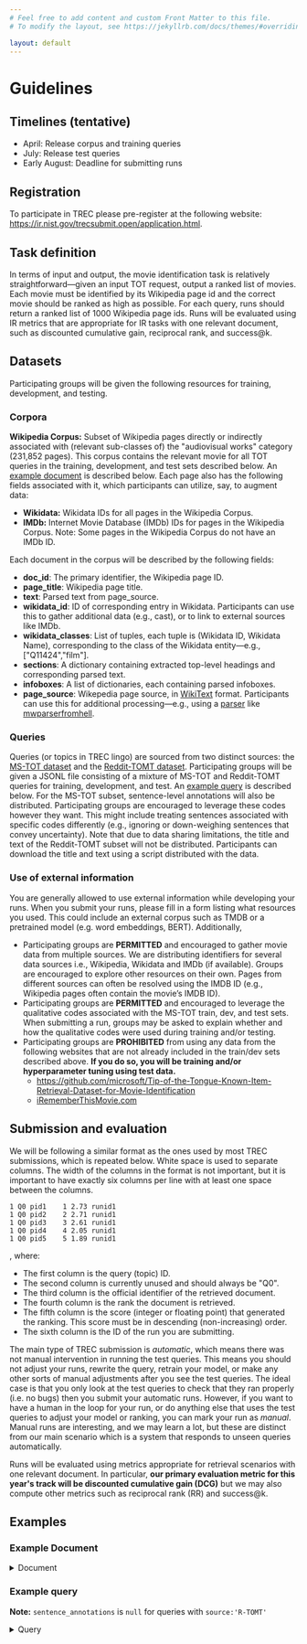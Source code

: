 ```yaml
---
# Feel free to add content and custom Front Matter to this file.
# To modify the layout, see https://jekyllrb.com/docs/themes/#overriding-theme-defaults

layout: default
---
```


# Guidelines

## Timelines (tentative)
* April: Release corpus and training queries
* July: Release test queries
* Early August: Deadline for submitting runs

## Registration

To participate in TREC please pre-register at the following website: <a href="https://ir.nist.gov/trecsubmit.open/application.html" target="_blank">https://ir.nist.gov/trecsubmit.open/application.html</a>.

## Task definition

In terms of input and output, the movie identification task is relatively straightforward—given an input TOT request, output a ranked list of movies.  Each movie must be identified by its Wikipedia page id and the correct movie should be ranked as high as possible.  For each query, runs should return a ranked list of 1000 Wikipedia page ids.  Runs will be evaluated using IR metrics that are appropriate for IR tasks with one relevant document, such as discounted cumulative gain, reciprocal rank, and success@k.

## Datasets

Participating groups will be given the following resources for training, development, and testing.

### Corpora

**Wikipedia Corpus:** Subset of Wikipedia pages directly or indirectly associated with (relevant sub-classes of) the "audiovisual works" category (231,852 pages). This corpus contains the relevant movie for all TOT queries in the training, development, and test sets described below. An [example document](#example-document) is described below. Each page also has the following fields associated with it, which participants can utilize, say, to augment data: 
- **Wikidata:** Wikidata IDs for all pages in the Wikipedia Corpus.
- **IMDb:** Internet Movie Database (IMDb) IDs for pages in the Wikipedia Corpus. Note: Some pages in the Wikipedia Corpus do not have an IMDb ID.

Each document in the corpus will be described by the following fields:
- **doc_id**: The primary identifier, the Wikipedia page ID.
- **page_title**: Wikipedia page title.
- **text**: Parsed text from page_source.
- **wikidata_id**: ID of corresponding entry in Wikidata. Participants can use this to gather additional data (e.g., cast), or to link to external sources like IMDb.
- **wikidata_classes**: List of tuples, each tuple is (Wikidata ID, Wikidata Name), corresponding to the class of the Wikidata entity—e.g., ["Q11424","film"].
- **sections**: A dictionary containing extracted top-level headings and corresponding parsed text.
- **infoboxes**: A list of dictionaries, each containing parsed infoboxes.
- **page_source**: Wikepedia page source, in <a href="https://en.wikipedia.org/wiki/Help:Wikitext" target="_blank">WikiText</a> format. Participants can use this for additional processing—e.g., using a <a href="https://www.mediawiki.org/wiki/Alternative_parsers" target="_blank">parser</a> like <a href="https://mwparserfromhell.readthedocs.io/en/latest/" target="_blank">mwparserfromhell</a>.

### Queries

Queries (or topics in TREC lingo) are sourced from two distinct sources: the <a href="https://github.com/microsoft/Tip-of-the-Tongue-Known-Item-Retrieval-Dataset-for-Movie-Identification" target="_blank">MS-TOT dataset</a> and the <a href="https://dl.acm.org/doi/abs/10.1145/3488560.3498421" target="_blank">Reddit-TOMT dataset</a>. Participating groups will be given a JSONL file consisting of a mixture of MS-TOT and Reddit-TOMT queries for training, development, and test. An [example query](#example-query) is described below. For the MS-TOT subset, sentence-level annotations will also be distributed. Participating groups are encouraged to leverage these codes however they want. This might include treating sentences associated with specific codes differently (e.g., ignoring or down-weighing sentences that convey uncertainty). Note that due to data sharing limitations, the title and text of the Reddit-TOMT subset will not be distributed. Participants can download the title and text using a script distributed with the data.

[//]: # (Participants will be provided the following query sets as part of this year's track.)
[//]: # (- Train: 150 MS-TOT queries and 9000 Reddit-TOMT queries.)
[//]: # (- Dev: 150 MS-TOT queries and 1000 Reddit-TOMT queries.)
[//]: # (- Test: 150 MS-TOT queries and 1000 Reddit-TOMT queries.)

### Use of external information

You are generally allowed to use external information while developing your runs. When you submit your runs, please fill in a form listing what resources you used.
This could include an external corpus such as TMDB or a pretrained model (e.g. word embeddings, BERT). Additionally,
- Participating groups  are **PERMITTED** and encouraged to gather movie data from multiple sources. We are distributing identifiers for several data sources i.e., Wikipedia, Wikidata and IMDb (if available). Groups are encouraged to explore other resources on their own. Pages from different sources can often be resolved using the IMDB ID (e.g., Wikipedia pages often contain the movie’s IMDB ID).
- Participating groups are **PERMITTED** and encouraged to leverage the qualitative codes associated with the MS-TOT train, dev, and test sets. When submitting a run, groups may be asked to explain whether and how the qualitative codes were used during training and/or testing.
- Participating groups are **PROHIBITED** from using any data from the following websites that are not already included in the train/dev sets described above. **If you do so, you will be training and/or hyperparameter tuning using test data.**
    - <a href="https://github.com/microsoft/Tip-of-the-Tongue-Known-Item-Retrieval-Dataset-for-Movie-Identification" target="_blank">https://github.com/microsoft/Tip-of-the-Tongue-Known-Item-Retrieval-Dataset-for-Movie-Identification</a>
    - <a href="https://irememberthismovie.com/" target="_blank">iRememberThisMovie.com</a>
  

## Submission and evaluation

We will be following a similar format as the ones used by most TREC submissions, which is repeated below. White space is used to separate columns. The width of the columns in the format is not important, but it is important to have exactly six columns per line with at least one space between the columns.

```text
1 Q0 pid1    1 2.73 runid1
1 Q0 pid2    2 2.71 runid1
1 Q0 pid3    3 2.61 runid1
1 Q0 pid4    4 2.05 runid1
1 Q0 pid5    5 1.89 runid1
```

, where:

* The first column is the query (topic) ID.
* The second column is currently unused and should always be "Q0".
* The third column is the official identifier of the retrieved document.
* The fourth column is the rank the document is retrieved.
* The fifth column is the score (integer or floating point) that generated the ranking. This score must be in descending (non-increasing) order.
* The sixth column is the ID of the run you are submitting.

The main type of TREC submission is *automatic*, which means there was not manual intervention in running the test queries. This means you should not adjust your runs, rewrite the query, retrain your model, or make any other sorts of manual adjustments after you see the test queries. The ideal case is that you only look at the test queries to check that they ran properly (i.e. no bugs) then you submit your automatic runs. However, if you want to have a human in the loop for your run, or do anything else that uses the test queries to adjust your model or ranking, you can mark your run as *manual*. Manual runs are interesting, and we may learn a lot, but these are distinct from our main scenario which is a system that responds to unseen queries automatically.

Runs will be evaluated using metrics appropriate for retrieval scenarios with one relevant document. In particular, **our primary evaluation metric for this year's track will be discounted cumulative gain (DCG)** but we may also compute other metrics such as reciprocal rank (RR) and success@k.

## Examples

### Example Document

<details><summary>Document</summary>
```json
{
  "page_title": "Actrius",
  "page_source": "{{Use dmy dates|date=March 2021}}\n{{Infobox film\n| name           = Actresses\n| image          = Actrius film poster.jpg\n| alt            = \n| caption        = Catalan language film poster\n| native_name      = ([[Catalan language|Catalan]]: '''''Actrius''''')\n| director       = [[Ventura Pons]]\n| producer       = Ventura Pons\n| writer         = [[Josep Maria Benet i Jornet]]\n| screenplay     = Ventura Pons\n| story          = \n| based_on       = {{based on|(stage play) ''E.R.''|Josep Maria Benet i Jornet}}\n| starring       = {{ubl|[[N\u00faria Espert]]|[[Rosa Maria Sard\u00e0]]|[[Anna Lizaran]]|[[Merc\u00e8 Pons]]}}\n| narrator       = <!-- or: |narrators = -->\n| music          = Carles Cases\n| cinematography = Tom\u00e0s Pladevall\n| editing        = Pere Abadal\n| production_companies = {{ubl|[[Canal+|Canal+ Espa\u00f1a]]|Els Films de la Rambla S.A.|[[Generalitat de Catalunya|Generalitat de Catalunya - Departament de Cultura]]|[[Televisi\u00f3n Espa\u00f1ola]]}}\n| distributor    = [[Buena Vista International]]\n| released       = {{film date|df=yes|1997|1|17|[[Spain]]}}\n| runtime        = 100 minutes\n| country        = Spain\n| language       = Catalan\n| budget         = \n| gross          = <!--(please use condensed and rounded values, e.g. \"\u00a311.6 million\" not \"\u00a311,586,221\")-->\n}}\n\n'''''Actresses''''' ([[Catalan language|Catalan]]: '''''Actrius''''') is a 1997 [[Catalan language]] Spanish drama film produced and directed by [[Ventura Pons]] and based on the award-winning stage play ''E.R.'' by [[Josep Maria Benet i Jornet]]. The film has no male actors, with all roles played by females.<ref name=\"El Pais\">{{cite news|last1=Torres|first1=Rosanna|title='E. R', de Benet i Jornet, es llevada al cine y al teatro|url=http://elpais.com/diario/1996/10/15/cultura/845330405_850215.html|access-date=2015-12-21|lang=es|work=[[El Pa\u00eds]]|date=1996-10-15|archive-url=https://web.archive.org/web/20121014165502/http://elpais.com/diario/1996/10/15/cultura/845330405_850215.html|archive-date=2012-10-14}}</ref> The film was produced in 1996. <ref>{{cite web |title=Actrius |url=https://www.bcncatfilmcommission.com/en/films/actrius|lang=en|website=Barcelona Film Commission |access-date=2021-05-13|archive-url=https://web.archive.org/web/20210513150105/https://www.bcncatfilmcommission.com/en/films/actrius|archive-date=2021-05-13|url-status=live}}</ref>\n\n== Synopsis ==\nIn order to prepare herself to play a role commemorating the life of legendary actress Empar Ribera, young actress ([[Merc\u00e8 Pons]]) interviews three established actresses who had been the Ribera's pupils: the international diva Gl\u00f2ria Marc ([[N\u00faria Espert]]), the television star Assumpta Roca ([[Rosa Maria Sard\u00e0]]), and dubbing director Maria Caminal ([[Anna Lizaran]]).<ref name=SFF>{{cite web | url=http://www.stockholmfilmfestival.se/en/festival/1997/film/actrius | title=Actrius |lang=en|publisher=[[Stockholm International Film Festival]] |date=1997 | access-date=2015-12-21|archive-url=https://web.archive.org/web/20151222175333/http://www.stockholmfilmfestival.se/en/festival/1997/film/actrius|archive-date=2015-12-22|url-status=dead }}</ref>\n\n== Cast ==\n* [[N\u00faria Espert]] as Gl\u00f2ria Marc\n* [[Rosa Maria Sard\u00e0]] as Assumpta Roca\n* [[Anna Lizaran]] as Maria Caminal\n* [[Merc\u00e8 Pons]] as Estudiant\n\n== Recognition ==\n\n=== Screenings ===\n''Actrius'' screened in 2001 at the [[Grauman's Egyptian Theatre]] in an [[American Cinematheque]] retrospective of the works of its director. The film had first screened at the same location in 1998.<ref name=\"LA Times\">{{cite news|last1=THomas|first1=Kevin|title=Sometimes, the World Gets in the Way|url=http://articles.latimes.com/2001/mar/01/entertainment/ca-31570|lang=en|access-date=2015-12-21|newspaper=[[Los Angeles Times]]|date=2001-03-01|archive-url=https://web.archive.org/web/20121221084433/http://articles.latimes.com/2001/mar/01/entertainment/ca-31570|archive-date=2012-12-21|url-status=live}}</ref> It was also shown at the 1997 [[Stockholm International Film Festival]].<ref name=SFF />\n\n=== Reception ===\nIn ''Movie - Film - Review'', Christopher Tookey wrote that though the actresses were \"competent in roles that may have some reference to their own careers\", the film \"is visually unimaginative, never escapes its stage origins, and is almost totally lacking in revelation or surprising incident\".<ref name=Tookey/> Noting that there were \"occasional, refreshing moments of intergenerational bitchiness\", they did not \"justify comparisons to ''[[All About Eve]]''\", and were \"insufficiently different to deserve critical parallels with ''[[Rashomon]]''\".<ref name=Tookey/> He also wrote that ''[[The Guardian]]'' called the film a \"slow, stuffy chamber-piece\", and that ''[[The Evening Standard]]'' stated the film's \"best moments exhibit the bitchy tantrums seething beneath the threesome's composed veneers\".<ref name=Tookey>{{cite web|last1=Tookey|first1=Chris|title=review: Actresses / Actrius / Actrices|url=http://www.movie-film-review.com/devFilm.asp?ID=12423|lang=en|publisher=Movie - Film - Review|access-date=2015-12-21|archive-url=https://web.archive.org/web/20120501211137/http://www.movie-film-review.com/devFilm.asp?ID=12423|archive-date=2012-05-01|url-status=dead}}</ref> [[MRQE]] wrote \"This cinematic adaptation of a theatrical work is true to the original, but does not stray far from a theatrical rendering of the story.\"<ref name=MRQE>{{cite web|last1=staff|title=Actrius (1997)|url=http://www.mrqe.com/movie_reviews/actrius-m100030469|lang=en|publisher=[[MRQE]]|access-date=2015-12-21|archive-url=https://web.archive.org/web/20151222150358/http://www.mrqe.com/movie_reviews/actrius-m100030469|archive-date=2015-12-22}}</ref>\n\n=== Awards and nominations ===\n* 1997, won 'Best Catalan Film' at [[Butaca Awards]] for [[Ventura Pons]]\n* 1997, won 'Best Catalan Film Actress' at Butaca Awards, shared by [[N\u00faria Espert]], [[Rosa Maria Sard\u00e0]], [[Anna Lizaran]], and [[Merc\u00e8 Pons]]\n* 1998, nominated for 'Best Screenplay' at [[Goya Awards]], shared by [[Josep Maria Benet i Jornet]] and Ventura Pons\n\n== References ==\n{{reflist}}\n\n== External links ==\n* {{IMDb title|0115462|Actresses}}\n* {{official website|https://web.archive.org/web/20090217140746/http://venturapons.com/filmografia/actrices.html}} [[Wayback Machine|as archived 17 February 2009]] (Spanish)\n\n[[Category:1997 films]]\n[[Category:1997 drama films]]\n[[Category:Catalan-language films]]\n[[Category:Films set in Barcelona]]\n[[Category:Films directed by Ventura Pons]]\n[[Category:Spanish drama films]]\n[[Category:1990s Spanish films]]",
  "wikidata_id": "Q2823770",
  "wikidata_classes": [
    [
      "Q11424",
      "film"
    ]
  ],
  "text": "Actresses (Catalan: Actrius) is a 1997 Catalan language Spanish drama film produced and directed by Ventura Pons and based on the award-winning stage play \"E.R.\" by Josep Maria Benet i Jornet. The film has no male actors, with all roles played by females. The film was produced in 1996. \nSynopsis.\nIn order to prepare herself to play a role commemorating the life of legendary actress Empar Ribera, young actress (Merc\u00e8 Pons) interviews three established actresses who had been the Ribera's pupils: the international diva Gl\u00f2ria Marc (N\u00faria Espert), the television star Assumpta Roca (Rosa Maria Sard\u00e0), and dubbing director Maria Caminal (Anna Lizaran).\nRecognition.\nScreenings.\n\"Actrius\" screened in 2001 at the Grauman's Egyptian Theatre in an American Cinematheque retrospective of the works of its director. The film had first screened at the same location in 1998. It was also shown at the 1997 Stockholm International Film Festival.\nReception.\nIn \"Movie - Film - Review\", Christopher Tookey wrote that though the actresses were \"competent in roles that may have some reference to their own careers\", the film \"is visually unimaginative, never escapes its stage origins, and is almost totally lacking in revelation or surprising incident\". Noting that there were \"occasional, refreshing moments of intergenerational bitchiness\", they did not \"justify comparisons to \"All About Eve\"\", and were \"insufficiently different to deserve critical parallels with \"Rashomon\"\". He also wrote that \"The Guardian\" called the film a \"slow, stuffy chamber-piece\", and that \"The Evening Standard\" stated the film's \"best moments exhibit the bitchy tantrums seething beneath the threesome's composed veneers\". MRQE wrote \"This cinematic adaptation of a theatrical work is true to the original, but does not stray far from a theatrical rendering of the story.\"",
  "sections": {
    "abstract": "Actresses (Catalan: Actrius) is a 1997 Catalan language Spanish drama film produced and directed by Ventura Pons and based on the award-winning stage play \"E.R.\" by Josep Maria Benet i Jornet. The film has no male actors, with all roles played by females. The film was produced in 1996. ",
    "synopsis": "Synopsis.\nIn order to prepare herself to play a role commemorating the life of legendary actress Empar Ribera, young actress (Merc\u00e8 Pons) interviews three established actresses who had been the Ribera's pupils: the international diva Gl\u00f2ria Marc (N\u00faria Espert), the television star Assumpta Roca (Rosa Maria Sard\u00e0), and dubbing director Maria Caminal (Anna Lizaran).",
    "recognition": "Recognition.\nScreenings.\n\"Actrius\" screened in 2001 at the Grauman's Egyptian Theatre in an American Cinematheque retrospective of the works of its director. The film had first screened at the same location in 1998. It was also shown at the 1997 Stockholm International Film Festival.\nReception.\nIn \"Movie - Film - Review\", Christopher Tookey wrote that though the actresses were \"competent in roles that may have some reference to their own careers\", the film \"is visually unimaginative, never escapes its stage origins, and is almost totally lacking in revelation or surprising incident\". Noting that there were \"occasional, refreshing moments of intergenerational bitchiness\", they did not \"justify comparisons to \"All About Eve\"\", and were \"insufficiently different to deserve critical parallels with \"Rashomon\"\". He also wrote that \"The Guardian\" called the film a \"slow, stuffy chamber-piece\", and that \"The Evening Standard\" stated the film's \"best moments exhibit the bitchy tantrums seething beneath the threesome's composed veneers\". MRQE wrote \"This cinematic adaptation of a theatrical work is true to the original, but does not stray far from a theatrical rendering of the story.\"",
    "screenings": "Screenings.\n\"Actrius\" screened in 2001 at the Grauman's Egyptian Theatre in an American Cinematheque retrospective of the works of its director. The film had first screened at the same location in 1998. It was also shown at the 1997 Stockholm International Film Festival.",
    "reception": "Reception.\nIn \"Movie - Film - Review\", Christopher Tookey wrote that though the actresses were \"competent in roles that may have some reference to their own careers\", the film \"is visually unimaginative, never escapes its stage origins, and is almost totally lacking in revelation or surprising incident\". Noting that there were \"occasional, refreshing moments of intergenerational bitchiness\", they did not \"justify comparisons to \"All About Eve\"\", and were \"insufficiently different to deserve critical parallels with \"Rashomon\"\". He also wrote that \"The Guardian\" called the film a \"slow, stuffy chamber-piece\", and that \"The Evening Standard\" stated the film's \"best moments exhibit the bitchy tantrums seething beneath the threesome's composed veneers\". MRQE wrote \"This cinematic adaptation of a theatrical work is true to the original, but does not stray far from a theatrical rendering of the story.\""
  },
  "infoboxes": [
    {
      "name": "film",
      "params": {
        "name": "Actresses",
        "image": "Actrius film poster.jpg",
        "alt": "",
        "caption": "Catalan language film poster",
        "native_name": "([[Catalan language|Catalan]]: '''''Actrius''''')",
        "director": "[[Ventura Pons]]",
        "producer": "Ventura Pons",
        "writer": "[[Josep Maria Benet i Jornet]]",
        "screenplay": "Ventura Pons",
        "story": "",
        "based_on": "{{based on|(stage play) ''E.R.''|Josep Maria Benet i Jornet}}",
        "starring": "{{ubl|[[N\u00faria Espert]]|[[Rosa Maria Sard\u00e0]]|[[Anna Lizaran]]|[[Merc\u00e8 Pons]]}}",
        "narrator": "<!-- or: |narrators = -->",
        "music": "Carles Cases",
        "cinematography": "Tom\u00e0s Pladevall",
        "editing": "Pere Abadal",
        "production_companies": "{{ubl|[[Canal+|Canal+ Espa\u00f1a]]|Els Films de la Rambla S.A.|[[Generalitat de Catalunya|Generalitat de Catalunya - Departament de Cultura]]|[[Televisi\u00f3n Espa\u00f1ola]]}}",
        "distributor": "[[Buena Vista International]]",
        "released": "{{film date|df=yes|1997|1|17|[[Spain]]}}",
        "runtime": "100 minutes",
        "country": "Spain",
        "language": "Catalan",
        "budget": "",
        "gross": "<!--(please use condensed and rounded values, e.g. \"\u00a311.6 million\" not \"\u00a311,586,221\")-->"
      }
    }
  ],
  "doc_id": "330"
}
```
</details>

### Example query

**Note:**  `sentence_annotations` is `null` for queries with `source:'R-TOMT'`

<details><summary>Query</summary>
```json
{
  "id": "763",
  "url": "https://irememberthismovie.com/super-rare-surreal-dystopian-masterpiece/",
  "domain": "movie",
  "source": "MS-TOT",
  "title": "Super Rare Surreal Dystopian Masterpiece",
  "text": "Very rare movie that is scifi/dystopian/experimental/surreal. It\u2019s like Stalker meets el Topo meets Holy Mountain meets Alphaville meets Delicatessen meets Hard to be a God, like Kurosawa, Tarkovsky, and Lynch had a kid together. It was color, possibly Russian, and I don\u2019t really remember the decade but want to say 60s or 70s, though could easily be more recent. It is VERY rare, there is only one crappy partial print of it, and that is what the youtube version is from. Lot of wide shots in a surreal wilderness, winter settings, strange bleeding saturation in some shots. Crazy costumes. Seriously one of the strangest films I\u2019ve ever seen and my favorite films are strange/weird ones. If you\u2019ve ever seen what you\u2019re thinking of on a \u201cbest weird movies\u201d or \u201cyou\u2019ve never seen this!\u201d list, that\u2019s NOT it. I don\u2019t think this film even has a cult following of ten people. It\u2019s an actual rare gem. Have been looking through selections at 366 Weird Movies and not found it yet (btw the way most of those titles are exactly the kind of not-actually-rare movies this film is definitely not).",
  "wikipedia_id": "16742289",
  "wikipedia_url": "https://en.wikipedia.org/wiki/On_the_Silver_Globe_(film)",
  "wikidata_id": "Q1988165",
  "imdb_url": "https://www.imdb.com/title/tt0093593",
  "sentence_annotations": [
    {
      "id": 1,
      "text": "Very rare movie that is scifi/dystopian/experimental/surreal.",
      "labels": {
        "opinion": false,
        "emotion": false,
        "hedging": true,
        "social": false,
        "comparison_relative": false,
        "search": false,
        "movie": {
          "music_compare": false,
          "genre_audience": false,
          "production_camera_angle": false,
          "timeframe_singular": false,
          "origin_actor": false,
          "object": false,
          "location_specific": false,
          "person_fictional": false,
          "production_visual": false,
          "scene": false,
          "negation": false,
          "production_audio": false,
          "character": false,
          "genre_traditional_tone": true,
          "release_date": false,
          "location_type": false,
          "origin_language": false,
          "origin_movie": false,
          "person_real": false,
          "plot": false,
          "quote": false,
          "category": true,
          "music_specific": false,
          "timeframe_plural": false
        },
        "context": {
          "cross_media": false,
          "physical_medium": false,
          "situational_count": false,
          "physical_user_location": false,
          "situational_evidence": false,
          "situational_witness": false,
          "temporal": false
        }
      }
    },
    {
      "id": 2,
      "text": "It\u2019s like Stalker meets el Topo meets Holy Mountain meets Alphaville meets Delicatessen meets Hard to be a God, like Kurosawa, Tarkovsky, and Lynch had a kid together.",
      "labels": {
        "opinion": false,
        "emotion": false,
        "hedging": false,
        "social": false,
        "comparison_relative": true,
        "search": false,
        "movie": {
          "music_compare": false,
          "genre_audience": false,
          "production_camera_angle": false,
          "timeframe_singular": false,
          "origin_actor": false,
          "object": false,
          "location_specific": false,
          "person_fictional": false,
          "production_visual": false,
          "scene": false,
          "negation": false,
          "production_audio": false,
          "character": false,
          "genre_traditional_tone": false,
          "release_date": false,
          "location_type": false,
          "origin_language": false,
          "origin_movie": false,
          "person_real": true,
          "plot": false,
          "quote": false,
          "category": false,
          "music_specific": false,
          "timeframe_plural": false
        },
        "context": {
          "cross_media": false,
          "physical_medium": false,
          "situational_count": false,
          "physical_user_location": false,
          "situational_evidence": false,
          "situational_witness": false,
          "temporal": false
        }
      }
    },
    {
      "id": 3,
      "text": "It was color, possibly Russian, and I don\u2019t really remember the decade but want to say 60s or 70s, though could easily be more recent.",
      "labels": {
        "opinion": false,
        "emotion": false,
        "hedging": true,
        "social": false,
        "comparison_relative": false,
        "search": false,
        "movie": {
          "music_compare": false,
          "genre_audience": false,
          "production_camera_angle": false,
          "timeframe_singular": false,
          "origin_actor": false,
          "object": false,
          "location_specific": false,
          "person_fictional": false,
          "production_visual": true,
          "scene": false,
          "negation": false,
          "production_audio": false,
          "character": false,
          "genre_traditional_tone": false,
          "release_date": true,
          "location_type": false,
          "origin_language": false,
          "origin_movie": true,
          "person_real": false,
          "plot": false,
          "quote": false,
          "category": false,
          "music_specific": false,
          "timeframe_plural": false
        },
        "context": {
          "cross_media": false,
          "physical_medium": false,
          "situational_count": false,
          "physical_user_location": false,
          "situational_evidence": false,
          "situational_witness": false,
          "temporal": false
        }
      }
    },
    {
      "id": 4,
      "text": "It is VERY rare, there is only one crappy partial print of it, and that is what the youtube version is from.",
      "labels": {
        "opinion": false,
        "emotion": false,
        "hedging": false,
        "social": false,
        "comparison_relative": false,
        "search": false,
        "movie": {
          "music_compare": false,
          "genre_audience": false,
          "production_camera_angle": false,
          "timeframe_singular": false,
          "origin_actor": false,
          "object": false,
          "location_specific": false,
          "person_fictional": false,
          "production_visual": false,
          "scene": false,
          "negation": false,
          "production_audio": false,
          "character": false,
          "genre_traditional_tone": false,
          "release_date": false,
          "location_type": false,
          "origin_language": false,
          "origin_movie": false,
          "person_real": false,
          "plot": false,
          "quote": false,
          "category": false,
          "music_specific": false,
          "timeframe_plural": false
        },
        "context": {
          "cross_media": false,
          "physical_medium": false,
          "situational_count": false,
          "physical_user_location": false,
          "situational_evidence": false,
          "situational_witness": false,
          "temporal": false
        }
      }
    },
    {
      "id": 5,
      "text": "Lot of wide shots in a surreal wilderness, winter settings, strange bleeding saturation in some shots.",
      "labels": {
        "opinion": false,
        "emotion": false,
        "hedging": false,
        "social": false,
        "comparison_relative": false,
        "search": false,
        "movie": {
          "music_compare": false,
          "genre_audience": false,
          "production_camera_angle": true,
          "timeframe_singular": false,
          "origin_actor": false,
          "object": false,
          "location_specific": false,
          "person_fictional": false,
          "production_visual": false,
          "scene": false,
          "negation": false,
          "production_audio": false,
          "character": false,
          "genre_traditional_tone": false,
          "release_date": false,
          "location_type": true,
          "origin_language": false,
          "origin_movie": false,
          "person_real": false,
          "plot": false,
          "quote": false,
          "category": false,
          "music_specific": false,
          "timeframe_plural": false
        },
        "context": {
          "cross_media": false,
          "physical_medium": false,
          "situational_count": false,
          "physical_user_location": false,
          "situational_evidence": false,
          "situational_witness": false,
          "temporal": false
        }
      }
    },
    {
      "id": 6,
      "text": "Crazy costumes.",
      "labels": {
        "opinion": false,
        "emotion": false,
        "hedging": false,
        "social": false,
        "comparison_relative": false,
        "search": false,
        "movie": {
          "music_compare": false,
          "genre_audience": false,
          "production_camera_angle": false,
          "timeframe_singular": false,
          "origin_actor": false,
          "object": true,
          "location_specific": false,
          "person_fictional": false,
          "production_visual": false,
          "scene": false,
          "negation": false,
          "production_audio": false,
          "character": false,
          "genre_traditional_tone": false,
          "release_date": false,
          "location_type": false,
          "origin_language": false,
          "origin_movie": false,
          "person_real": false,
          "plot": false,
          "quote": false,
          "category": false,
          "music_specific": false,
          "timeframe_plural": false
        },
        "context": {
          "cross_media": false,
          "physical_medium": false,
          "situational_count": false,
          "physical_user_location": false,
          "situational_evidence": false,
          "situational_witness": false,
          "temporal": false
        }
      }
    },
    {
      "id": 7,
      "text": "Seriously one of the strangest films I\u2019ve ever seen and my favorite films are strange/weird ones.",
      "labels": {
        "opinion": true,
        "emotion": false,
        "hedging": false,
        "social": false,
        "comparison_relative": false,
        "search": false,
        "movie": {
          "music_compare": false,
          "genre_audience": false,
          "production_camera_angle": false,
          "timeframe_singular": false,
          "origin_actor": false,
          "object": false,
          "location_specific": false,
          "person_fictional": false,
          "production_visual": false,
          "scene": false,
          "negation": false,
          "production_audio": false,
          "character": false,
          "genre_traditional_tone": true,
          "release_date": false,
          "location_type": false,
          "origin_language": false,
          "origin_movie": false,
          "person_real": false,
          "plot": false,
          "quote": false,
          "category": true,
          "music_specific": false,
          "timeframe_plural": false
        },
        "context": {
          "cross_media": false,
          "physical_medium": false,
          "situational_count": false,
          "physical_user_location": false,
          "situational_evidence": false,
          "situational_witness": false,
          "temporal": false
        }
      }
    },
    {
      "id": 8,
      "text": "If you\u2019ve ever seen what you\u2019re thinking of on a \u201cbest weird movies\u201d or \u201cyou\u2019ve never seen this!\u201d",
      "labels": {
        "opinion": false,
        "emotion": false,
        "hedging": false,
        "social": true,
        "comparison_relative": false,
        "search": false,
        "movie": {
          "music_compare": false,
          "genre_audience": false,
          "production_camera_angle": false,
          "timeframe_singular": false,
          "origin_actor": false,
          "object": false,
          "location_specific": false,
          "person_fictional": false,
          "production_visual": false,
          "scene": false,
          "negation": false,
          "production_audio": false,
          "character": false,
          "genre_traditional_tone": false,
          "release_date": false,
          "location_type": false,
          "origin_language": false,
          "origin_movie": false,
          "person_real": false,
          "plot": false,
          "quote": false,
          "category": false,
          "music_specific": false,
          "timeframe_plural": false
        },
        "context": {
          "cross_media": false,
          "physical_medium": false,
          "situational_count": false,
          "physical_user_location": false,
          "situational_evidence": false,
          "situational_witness": false,
          "temporal": false
        }
      }
    },
    {
      "id": 9,
      "text": "list, that\u2019s NOT it.",
      "labels": {
        "opinion": false,
        "emotion": false,
        "hedging": false,
        "social": false,
        "comparison_relative": false,
        "search": false,
        "movie": {
          "music_compare": false,
          "genre_audience": false,
          "production_camera_angle": false,
          "timeframe_singular": false,
          "origin_actor": false,
          "object": false,
          "location_specific": false,
          "person_fictional": false,
          "production_visual": false,
          "scene": false,
          "negation": false,
          "production_audio": false,
          "character": false,
          "genre_traditional_tone": false,
          "release_date": false,
          "location_type": false,
          "origin_language": false,
          "origin_movie": false,
          "person_real": false,
          "plot": false,
          "quote": false,
          "category": false,
          "music_specific": false,
          "timeframe_plural": false
        },
        "context": {
          "cross_media": false,
          "physical_medium": false,
          "situational_count": false,
          "physical_user_location": false,
          "situational_evidence": false,
          "situational_witness": false,
          "temporal": false
        }
      }
    },
    {
      "id": 10,
      "text": "I don\u2019t think this film even has a cult following of ten people.",
      "labels": {
        "opinion": true,
        "emotion": false,
        "hedging": true,
        "social": false,
        "comparison_relative": false,
        "search": false,
        "movie": {
          "music_compare": false,
          "genre_audience": false,
          "production_camera_angle": false,
          "timeframe_singular": false,
          "origin_actor": false,
          "object": false,
          "location_specific": false,
          "person_fictional": false,
          "production_visual": false,
          "scene": false,
          "negation": false,
          "production_audio": false,
          "character": false,
          "genre_traditional_tone": false,
          "release_date": false,
          "location_type": false,
          "origin_language": false,
          "origin_movie": false,
          "person_real": false,
          "plot": false,
          "quote": false,
          "category": true,
          "music_specific": false,
          "timeframe_plural": false
        },
        "context": {
          "cross_media": false,
          "physical_medium": false,
          "situational_count": false,
          "physical_user_location": false,
          "situational_evidence": false,
          "situational_witness": false,
          "temporal": false
        }
      }
    },
    {
      "id": 11,
      "text": "It\u2019s an actual rare gem.",
      "labels": {
        "opinion": false,
        "emotion": false,
        "hedging": false,
        "social": false,
        "comparison_relative": false,
        "search": false,
        "movie": {
          "music_compare": false,
          "genre_audience": false,
          "production_camera_angle": false,
          "timeframe_singular": false,
          "origin_actor": false,
          "object": false,
          "location_specific": false,
          "person_fictional": false,
          "production_visual": false,
          "scene": false,
          "negation": false,
          "production_audio": false,
          "character": false,
          "genre_traditional_tone": false,
          "release_date": false,
          "location_type": false,
          "origin_language": false,
          "origin_movie": false,
          "person_real": false,
          "plot": false,
          "quote": false,
          "category": false,
          "music_specific": false,
          "timeframe_plural": false
        },
        "context": {
          "cross_media": false,
          "physical_medium": false,
          "situational_count": false,
          "physical_user_location": false,
          "situational_evidence": false,
          "situational_witness": false,
          "temporal": false
        }
      }
    },
    {
      "id": 12,
      "text": "Have been looking through selections at 366 Weird Movies and not found it yet (btw the way most of those titles are exactly the kind of not-actually-rare movies this film is definitely not).",
      "labels": {
        "opinion": false,
        "emotion": false,
        "hedging": false,
        "social": false,
        "comparison_relative": false,
        "search": true,
        "movie": {
          "music_compare": false,
          "genre_audience": false,
          "production_camera_angle": false,
          "timeframe_singular": false,
          "origin_actor": false,
          "object": false,
          "location_specific": false,
          "person_fictional": false,
          "production_visual": false,
          "scene": false,
          "negation": false,
          "production_audio": false,
          "character": false,
          "genre_traditional_tone": false,
          "release_date": false,
          "location_type": false,
          "origin_language": false,
          "origin_movie": false,
          "person_real": false,
          "plot": false,
          "quote": false,
          "category": false,
          "music_specific": false,
          "timeframe_plural": false
        },
        "context": {
          "cross_media": false,
          "physical_medium": false,
          "situational_count": false,
          "physical_user_location": false,
          "situational_evidence": false,
          "situational_witness": false,
          "temporal": false
        }
      }
    }
  ]
}
```
</details>